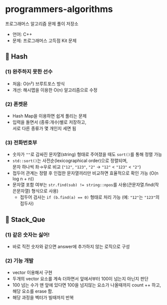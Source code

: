 # programmers-algorithms
프로그래머스 알고리즘 문제 풀이 저장소

- 언어: C++
- 문제: 프로그래머스 고득점 Kit 문제

## 📁 Hash

### (1) 완주하지 못한 선수
- 처음: O(n²) 브루트포스 방식  
- 개선: 해시맵을 이용한 O(n) 알고리즘으로 수정

### (2) 폰켓몬
- Hash Map을 이용하면 쉽게 풀리는 문제  
- 입력을 돌면서 (종류:개수)별로 저장하고,  
  서로 다른 종류가 몇 개인지 세면 됨

### (3) 전화번호부
- 숫자가 `""`로 감싸진 문자열(string) 형태로 주어졌을 때도 `sort()`를 통해 정렬 가능  
- `std::sort()`는 사전순(lexicographical order)으로 정렬되며,  
  문자 하나씩 좌→우로 비교 (`"12"`, `"123"`, `"2"` → `"12"` < `"123"` < `"2"`)
- 접두어 관계는 정렬 후 인접한 문자열끼리만 비교하면 효율적으로 확인 가능 (O(n log n + n))
- 문자열 포함 여부는 `str.find(sub) != string::npos`를 사용(큰문자열.find(작은문자열) 형식으로 사용)
  - 접두어 검사는 `if (b.find(a) == 0)` 형태로 처리 가능 (예: `"12"`는 `"123"`의 접두사)


## 📁 Stack_Que

### (1) 같은 숫자는 싫어!
- 바로 직전 숫자와 같으면 answer에 추가하지 않는 로직으로 구성

### (2) 기능 개발 
- vector 이용해서 구현
- 두개의 vector 요소를 계속 더하면서 앞에서부터 100이 넘는지 아닌지 판단
- 100 넘는 수가 맨 앞에 있다면 100을 넘지않는 요소가 나올때까지 count ++ 하고, 해당 요소를 erase 함.
- 해당 과정을 벡터가 빌때까지 반복
